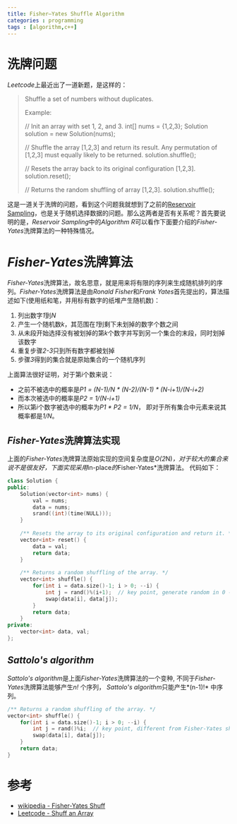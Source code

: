 ```yaml
---
title: Fisher–Yates Shuffle Algorithm
categories : programming
tags : [algorithm,c++]
---
```


# 洗牌问题

*Leetcode*上最近出了一道新题，是这样的：

> Shuffle a set of numbers without duplicates.
>
> Example:
>
> // Init an array with set 1, 2, and 3.
> int[] nums = {1,2,3};
> Solution solution = new Solution(nums);
>
> // Shuffle the array [1,2,3] and return its result. Any permutation of [1,2,3] must equally likely to be returned.
> solution.shuffle();
>
> // Resets the array back to its original configuration [1,2,3].
> solution.reset();
>
> // Returns the random shuffling of array [1,2,3].
> solution.shuffle();

这是一道关于洗牌的问题，看到这个问题我就想到了之前的[Reservoir Sampling](http://zhifeiding.github.io/programming/2016/05/20/Reservoir-sampling/)，也是关于随机选择数据的问题。那么这两者是否有关系呢？首先要说明的是，*Reservoir Sampling*中的*Algorithm R*可以看作下面要介绍的*Fisher-Yates*洗牌算法的一种特殊情况。

# *Fisher-Yates*洗牌算法

*Fisher-Yates*洗牌算法，故名思意，就是用来将有限的序列来生成随机排列的序列。*Fisher-Yates*洗牌算法是由*Ronald Fisher*和*Frank Yates*首先提出的，算法描述如下(使用纸和笔，并用标有数字的纸堆产生随机数)：

1. 列出数字*1*到*N*
2. 产生一个随机数*k*，其范围在*1*到剩下未划掉的数字个数之间
3. 从未段开始选择没有被划掉的第*k*个数字并写到另一个集合的末段，同时划掉该数字
4. 重复步骤*2-3*只到所有数字都被划掉
5. 步骤*3*得到的集合就是原始集合的一个随机序列

上面算法很好证明，对于第*i*个数来说：
* 之前不被选中的概率是*P1 = (N-1)/N * (N-2)/(N-1) * (N-i+1)/(N-i+2)*
* 而本次被选中的概率是*P2 = 1/(N-i+1)*
* 所以第*i*个数字被选中的概率为*P1 * P2 = 1/N*， 即对于所有集合中元素来说其概率都是*1/N*。

## *Fisher-Yates*洗牌算法实现

上面的*Fisher-Yates*洗牌算法原始实现的空间复杂度是*O(2*N)*，对于较大的集合来说不是很友好，下面实现采用*in-place*的*Fisher-Yates*洗牌算法。 代码如下：

```cpp
class Solution {
public:
    Solution(vector<int> nums) {
        val = nums;
        data = nums;
        srand((int)(time(NULL)));
    }
    
    /** Resets the array to its original configuration and return it. */
    vector<int> reset() {
        data = val;
        return data;
    }
    
    /** Returns a random shuffling of the array. */
    vector<int> shuffle() {
        for(int i = data.size()-1; i > 0; --i) {
            int j = rand()%(i+1);  // key point, generate random in 0 - i
            swap(data[i], data[j]);
        }
        return data;
    }
private:
    vector<int> data, val;
};
```
## *Sattolo's algorithm*

*Sattolo's algorithm*是上面*Fisher-Yates*洗牌算法的一个变种, 不同于*Fisher-Yates*洗牌算法能够产生*n!* 个序列， *Sattolo's algorithm*只能产生*(n-1)!* 中序列。

```cpp
/** Returns a random shuffling of the array. */
vector<int> shuffle() {
    for(int i = data.size()-1; i > 0; --i) {
        int j = rand()%i;  // key point, different from Fisher-Yates shufff algorithm
        swap(data[i], data[j]);
    }
    return data;
}
```

# 参考 

* [wikipedia - Fisher-Yates Shuff](https://en.wikipedia.org/wiki/Fisher%E2%80%93Yates_shuffle)
* [Leetcode - Shuff an Array](https://leetcode.com/problems/shuffle-an-array/)
